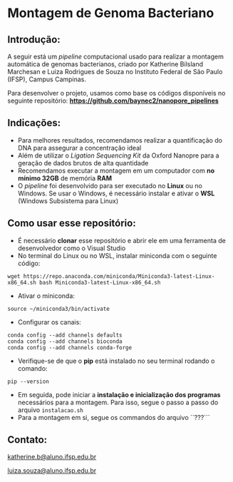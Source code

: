 # Montagem de Genoma Bacteriano
## Introdução:

A seguir está um _pipeline_ computacional usado para realizar a montagem automática de genomas bacterianos, criado por Katherine Bilsland Marchesan e Luiza Rodrigues de Souza no Instituto Federal de São Paulo (IFSP), Campus Campinas.

Para desenvolver o projeto, usamos como base os códigos disponíveis no seguinte repositório:
**https://github.com/baynec2/nanopore_pipelines**

## Indicações:
- Para melhores resultados, recomendamos realizar a quantificação do DNA para assegurar a concentração ideal
- Além de utilizar o _Ligation Sequencing Kit_ da Oxford Nanopre para a geração de dados brutos de alta quantidade
- Recomendamos executar a montagem em um computador com **no mínimo 32GB** de memória **RAM**
- O _pipeline_ foi desenvolvido para ser executado no **Linux** ou no Windows. Se usar o Windows, é necessário instalar e ativar o **WSL** (Windows Subsistema para Linux)

## Como usar esse repositório:
- É necessário **clonar** esse repositório e abrir ele em uma ferramenta de desenvolvedor como o Visual Studio
- No terminal do Linux ou no WSL, instalar miniconda com o seguinte código:
```
wget https://repo.anaconda.com/miniconda/Miniconda3-latest-Linux-x86_64.sh bash Miniconda3-latest-Linux-x86_64.sh
```
- Ativar o miniconda:
```
source ~/miniconda3/bin/activate
```
- Configurar os canais:
```
conda config --add channels defaults
conda config --add channels bioconda
conda config --add channels conda-forge 
```
- Verifique-se de que o **pip** está instalado no seu terminal rodando o comando:
```
pip --version
```
- Em seguida, pode iniciar a **instalação e inicialização dos programas** necessários para a montagem. Para isso, segue o passo a passo do arquivo ```instalacao.sh```
- Para a montagem em si, segue os commandos do arquivo ``???```

## Contato:
katherine.b@aluno.ifsp.edu.br

luiza.souza@aluno.ifsp.edu.br
